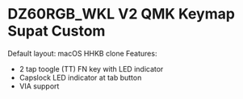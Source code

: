 # DZ60RGB_WKL V2 QMK Keymap Supat Custom

Default layout: macOS HHKB clone
Features:

- 2 tap toogle (TT) FN key with LED indicator
- Capslock LED indicator at tab button
- VIA support
